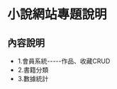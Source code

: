 <h1>小說網站專題說明</h1>
<h2>內容說明</h2>
<ul>
    <li>1.會員系統-----作品、收藏CRUD</li>
    <li>2.書籍分類</li>
    <li>3.數據統計</li>
</ul>
